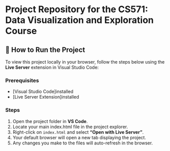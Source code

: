 # Project Repository for the CS571: Data Visualization and Exploration Course

## 🚀 How to Run the Project

To view this project locally in your browser, follow the steps below using the **Live Server** extension in Visual Studio Code:

### Prerequisites
- [Visual Studio Code]installed
- [Live Server Extension]installed

### Steps
1. Open the project folder in **VS Code**.
2. Locate your main index.html file in the project explorer.
3. Right-click on `index.html` and select **“Open with Live Server”**.
4. Your default browser will open a new tab displaying the project.
5. Any changes you make to the files will auto-refresh in the browser.

